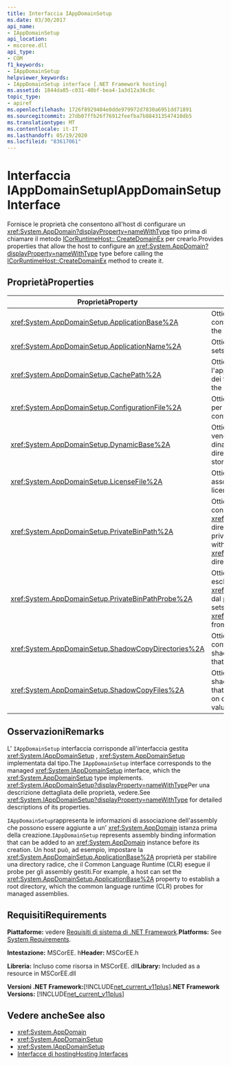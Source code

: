 ```yaml
---
title: Interfaccia IAppDomainSetup
ms.date: 03/30/2017
api_name:
- IAppDomainSetup
api_location:
- mscoree.dll
api_type:
- COM
f1_keywords:
- IAppDomainSetup
helpviewer_keywords:
- IAppDomainSetup interface [.NET Framework hosting]
ms.assetid: 1844da85-c031-40bf-bea4-1a3d12a36c8c
topic_type:
- apiref
ms.openlocfilehash: 1726f8929404e0dde979972d7830a6951dd71891
ms.sourcegitcommit: 27db07ffb26f76912feefba7b884313547410db5
ms.translationtype: MT
ms.contentlocale: it-IT
ms.lasthandoff: 05/19/2020
ms.locfileid: "83617061"
---
```

# <a name="iappdomainsetup-interface"></a><span data-ttu-id="d8dc3-102">Interfaccia IAppDomainSetup</span><span class="sxs-lookup"><span data-stu-id="d8dc3-102">IAppDomainSetup Interface</span></span>
<span data-ttu-id="d8dc3-103">Fornisce le proprietà che consentono all'host di configurare un <xref:System.AppDomain?displayProperty=nameWithType> tipo prima di chiamare il metodo [ICorRuntimeHost:: CreateDomainEx](icorruntimehost-createdomainex-method.md) per crearlo.</span><span class="sxs-lookup"><span data-stu-id="d8dc3-103">Provides properties that allow the host to configure an <xref:System.AppDomain?displayProperty=nameWithType> type before calling the [ICorRuntimeHost::CreateDomainEx](icorruntimehost-createdomainex-method.md) method to create it.</span></span>  
  
## <a name="properties"></a><span data-ttu-id="d8dc3-104">Proprietà</span><span class="sxs-lookup"><span data-stu-id="d8dc3-104">Properties</span></span>  
  
|<span data-ttu-id="d8dc3-105">Proprietà</span><span class="sxs-lookup"><span data-stu-id="d8dc3-105">Property</span></span>|<span data-ttu-id="d8dc3-106">Descrizione</span><span class="sxs-lookup"><span data-stu-id="d8dc3-106">Description</span></span>|  
|--------------|-----------------|  
|<xref:System.AppDomainSetup.ApplicationBase%2A>|<span data-ttu-id="d8dc3-107">Ottiene o imposta il nome della directory che contiene l'applicazione.</span><span class="sxs-lookup"><span data-stu-id="d8dc3-107">Gets or sets the name of the directory that contains the application.</span></span>|  
|<xref:System.AppDomainSetup.ApplicationName%2A>|<span data-ttu-id="d8dc3-108">Ottiene o imposta il nome dell'applicazione.</span><span class="sxs-lookup"><span data-stu-id="d8dc3-108">Gets or sets the name of the application.</span></span>|  
|<xref:System.AppDomainSetup.CachePath%2A>|<span data-ttu-id="d8dc3-109">Ottiene o imposta il nome di un'area specifica per l'applicazione in cui viene eseguita la copia shadow dei file.</span><span class="sxs-lookup"><span data-stu-id="d8dc3-109">Gets or sets the name of an area specific to the application where files are shadow-copied.</span></span>|  
|<xref:System.AppDomainSetup.ConfigurationFile%2A>|<span data-ttu-id="d8dc3-110">Ottiene o imposta il nome del file di configurazione per un'applicazione.</span><span class="sxs-lookup"><span data-stu-id="d8dc3-110">Gets or sets the name of the configuration file for an application.</span></span>|  
|<xref:System.AppDomainSetup.DynamicBase%2A>|<span data-ttu-id="d8dc3-111">Ottiene o imposta il nome della directory in cui vengono archiviati e accessibili i file generati dinamicamente.</span><span class="sxs-lookup"><span data-stu-id="d8dc3-111">Gets or sets the name of the directory where dynamically generated files are stored and accessed.</span></span>|  
|<xref:System.AppDomainSetup.LicenseFile%2A>|<span data-ttu-id="d8dc3-112">Ottiene o imposta il percorso del file di licenza associato al dominio.</span><span class="sxs-lookup"><span data-stu-id="d8dc3-112">Gets or sets the path to the license file that is associated with this domain.</span></span>|  
|<xref:System.AppDomainSetup.PrivateBinPath%2A>|<span data-ttu-id="d8dc3-113">Ottiene o imposta l'elenco di directory combinate con la <xref:System.AppDomainSetup.ApplicationBase%2A> directory in cui eseguire il probe degli assembly privati.</span><span class="sxs-lookup"><span data-stu-id="d8dc3-113">Gets or sets the list of directories combined with the <xref:System.AppDomainSetup.ApplicationBase%2A> directory to probe for private assemblies.</span></span>|  
|<xref:System.AppDomainSetup.PrivateBinPathProbe%2A>|<span data-ttu-id="d8dc3-114">Ottiene o imposta un valore stringa che include o esclude <xref:System.AppDomainSetup.ApplicationBase%2A> dal percorso di ricerca dell'applicazione.</span><span class="sxs-lookup"><span data-stu-id="d8dc3-114">Gets or sets a string value that includes or excludes <xref:System.AppDomainSetup.ApplicationBase%2A> from the search path for the application.</span></span>|  
|<xref:System.AppDomainSetup.ShadowCopyDirectories%2A>|<span data-ttu-id="d8dc3-115">Ottiene o imposta i nomi delle directory che contengono gli assembly di cui eseguire la copia shadow.</span><span class="sxs-lookup"><span data-stu-id="d8dc3-115">Gets or sets the names of the directories that contain assemblies to be shadow-copied.</span></span>|  
|<xref:System.AppDomainSetup.ShadowCopyFiles%2A>|<span data-ttu-id="d8dc3-116">Ottiene o imposta una stringa che indica se la copia shadow è attivata o disattivata.</span><span class="sxs-lookup"><span data-stu-id="d8dc3-116">Gets or sets a string that indicates whether shadow-copying is turned on or off.</span></span> <span data-ttu-id="d8dc3-117">I valori validi sono "true" o "false".</span><span class="sxs-lookup"><span data-stu-id="d8dc3-117">Valid values are "true" or "false".</span></span>|  
  
## <a name="remarks"></a><span data-ttu-id="d8dc3-118">Osservazioni</span><span class="sxs-lookup"><span data-stu-id="d8dc3-118">Remarks</span></span>  
 <span data-ttu-id="d8dc3-119">L' `IAppDomainSetup` interfaccia corrisponde all'interfaccia gestita <xref:System.IAppDomainSetup> , <xref:System.AppDomainSetup> implementata dal tipo.</span><span class="sxs-lookup"><span data-stu-id="d8dc3-119">The `IAppDomainSetup` interface corresponds to the managed <xref:System.IAppDomainSetup> interface, which the <xref:System.AppDomainSetup> type implements.</span></span> <span data-ttu-id="d8dc3-120"><xref:System.IAppDomainSetup?displayProperty=nameWithType>Per una descrizione dettagliata delle proprietà, vedere.</span><span class="sxs-lookup"><span data-stu-id="d8dc3-120">See <xref:System.IAppDomainSetup?displayProperty=nameWithType> for detailed descriptions of its properties.</span></span>  
  
 <span data-ttu-id="d8dc3-121">`IAppDomainSetup`rappresenta le informazioni di associazione dell'assembly che possono essere aggiunte a un' <xref:System.AppDomain> istanza prima della creazione.</span><span class="sxs-lookup"><span data-stu-id="d8dc3-121">`IAppDomainSetup` represents assembly binding information that can be added to an <xref:System.AppDomain> instance before its creation.</span></span> <span data-ttu-id="d8dc3-122">Un host può, ad esempio, impostare la <xref:System.AppDomainSetup.ApplicationBase%2A> proprietà per stabilire una directory radice, che il Common Language Runtime (CLR) esegue il probe per gli assembly gestiti.</span><span class="sxs-lookup"><span data-stu-id="d8dc3-122">For example, a host can set the <xref:System.AppDomainSetup.ApplicationBase%2A> property to establish a root directory, which the common language runtime (CLR) probes for managed assemblies.</span></span>  
  
## <a name="requirements"></a><span data-ttu-id="d8dc3-123">Requisiti</span><span class="sxs-lookup"><span data-stu-id="d8dc3-123">Requirements</span></span>  
 <span data-ttu-id="d8dc3-124">**Piattaforme:** vedere [Requisiti di sistema di .NET Framework](../../get-started/system-requirements.md).</span><span class="sxs-lookup"><span data-stu-id="d8dc3-124">**Platforms:** See [System Requirements](../../get-started/system-requirements.md).</span></span>  
  
 <span data-ttu-id="d8dc3-125">**Intestazione:** MSCorEE. h</span><span class="sxs-lookup"><span data-stu-id="d8dc3-125">**Header:** MSCorEE.h</span></span>  
  
 <span data-ttu-id="d8dc3-126">**Libreria:** Incluso come risorsa in MSCorEE. dll</span><span class="sxs-lookup"><span data-stu-id="d8dc3-126">**Library:** Included as a resource in MSCorEE.dll</span></span>  
  
 <span data-ttu-id="d8dc3-127">**Versioni .NET Framework:**[!INCLUDE[net_current_v11plus](../../../../includes/net-current-v11plus-md.md)]</span><span class="sxs-lookup"><span data-stu-id="d8dc3-127">**.NET Framework Versions:** [!INCLUDE[net_current_v11plus](../../../../includes/net-current-v11plus-md.md)]</span></span>  
  
## <a name="see-also"></a><span data-ttu-id="d8dc3-128">Vedere anche</span><span class="sxs-lookup"><span data-stu-id="d8dc3-128">See also</span></span>

- <xref:System.AppDomain>
- <xref:System.AppDomainSetup>
- <xref:System.IAppDomainSetup>
- [<span data-ttu-id="d8dc3-129">Interfacce di hosting</span><span class="sxs-lookup"><span data-stu-id="d8dc3-129">Hosting Interfaces</span></span>](hosting-interfaces.md)
